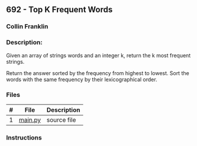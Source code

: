 ## 692 - Top K Frequent Words
### Collin Franklin
### Description:

Given an array of strings words and an integer k, return the k most frequent strings.

Return the answer sorted by the frequency from highest to lowest. Sort the words with the same frequency by their lexicographical order.

### Files

|   #   | File                       | Description                                                |
| :---: | -------------------------- | ---------------------------------------------------------- |
|   1   | [main.py](./main.py)     | source file                                             |

### Instructions
